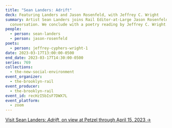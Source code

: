```yaml
---
title: "Sean Landers: Adrift"
deck: Featuring Landers and Jason Rosenfeld, with Jeffrey C. Wright
summary: Artist Sean Landers joins Rail Editor-at-Large Jason Rosenfeld for a
  conversation. We conclude with a poetry reading by Jeffrey C. Wright.
people:
  - person: sean-landers
  - person: jason-rosenfeld
poets:
  - person: jeffrey-cyphers-wright-1
date: 2023-03-17T13:00:00-0500
end_date: 2023-03-17T14:30:00-0500
series: 769
collections:
  - the-new-social-environment
event_organizer:
  - the-brooklyn-rail
event_producer:
  - the-brooklyn-rail
event_id: recHzI5bIsF7DWX7L
event_platform:
  - zoom
---
```

[V﻿isit Sean Landers: *Adrift*, on view at Petzel through April 15, 2023 →](https://www.petzel.com/exhibitions/sean-landers4)